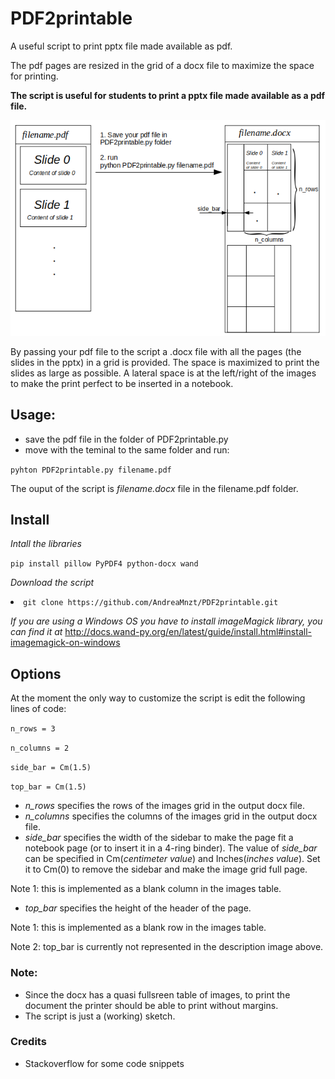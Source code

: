# PDF2printable
A useful script to print pptx file made available as pdf. 

The pdf pages are resized in the grid of a docx file to maximize the space for printing.

**The script is useful for students to print a pptx file made available as a pdf file.**

<img src = "images/script_description.png" width  = 1000></img>

By passing your pdf file to the script a .docx file with all the pages (the slides in the pptx) in a grid is provided.
The space is maximized to print the slides as large as possible.
A lateral space is at the left/right of the images to make the print perfect to be inserted in a notebook. 

## Usage:
- save the pdf file in the folder of PDF2printable.py
- move with the teminal to the same folder and run:

<code>pyhton PDF2printable.py filename.pdf </code>

The ouput of the script is _filename.docx_ file in the filename.pdf folder.

## Install
<em>Intall the libraries</em>

<code>pip install pillow PyPDF4 python-docx wand</code>

<em>Download the script</em>
<li><code>git clone https://github.com/AndreaMnzt/PDF2printable.git</code></li>

<em>If you are using a Windows OS you have to install imageMagick library, you can find it at</em>
<a>http://docs.wand-py.org/en/latest/guide/install.html#install-imagemagick-on-windows</a>
 
 
## Options
At the moment the only way to customize the script is edit the following lines of code:

<code>n_rows = 3</code>

<code>n_columns = 2</code>

<code>side_bar = Cm(1.5)</code>

<code>top_bar = Cm(1.5)</code>

- _n_rows_ specifies the rows of the images grid in the output docx file.
- _n_columns_ specifies the columns of the images grid in the output docx file.
- _side_bar_ specifies the width of the sidebar to make the page fit a notebook page (or to insert it in a 4-ring binder).
The value of _side_bar_ can be specified in Cm(_centimeter value_) and Inches(_inches value_). Set it to Cm(0) to remove the sidebar and make the image grid full page. 

Note 1: this is implemented as a blank column in the images table.
- _top_bar_ specifies the height of the header of the page. 

Note 1: this is implemented as a blank row in the images table.

Note 2: top_bar is currently not represented in the description image above.
### Note:
- Since the docx has a quasi fullsreen table of images, to print the document the printer should be able to print without margins.
- The script is just a (working) sketch.

### Credits
- Stackoverflow for some code snippets
